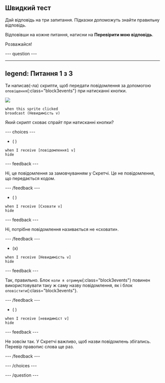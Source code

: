 ## Швидкий тест

Дай відповідь на три запитання. Підказки допоможуть знайти правильну відповідь.

Відповівши на кожне питання, натисни на **Перевірити мою відповідь**.

Розважайся!

--- question ---

---
legend: Питання 1 з 3
---

Ти написав(-ла) скрипти, щоб передати повідомлення за допомогою `оповіщення`{:class="block3events"} при натисканні кнопки.

![](images/button-icon.png)

```blocks3
when this sprite clicked
broadcast (Невидимість v)
```

Який скрипт сховає спрайт при натисканні кнопки?

--- choices ---

- ( )

```blocks3
when I receive [повідомлення1 v]
hide
```

 --- feedback ---

 Ні, це повідомлення за замовчуванням у Скретчі. Це не повідомлення, що передається кодом.

 --- /feedback ---

- ( )

```blocks3
when I receive [Сховати v]
hide
```

 --- feedback ---

 Ні, потрібне повідомлення називається не «сховати».

 --- /feedback ---

- (x)

```blocks3
when I receive [Невидимість v]
hide
```

 --- feedback ---

Так, правильно. Блок `коли я отримую`{:class="block3events"} повинен використовувати таку ж саму назву повідомлення, як і блок `оповістити`{:class="block3events"}.

 --- /feedback ---

- ( )

```blocks3
when I receive [невидиміст v]
hide
```

 --- feedback ---

 Не зовсім так. У Скретчі важливо, щоб назви повідомлень збігались. Перевір правопис слова ще раз.

 --- /feedback ---

--- /choices ---

--- /question ---
